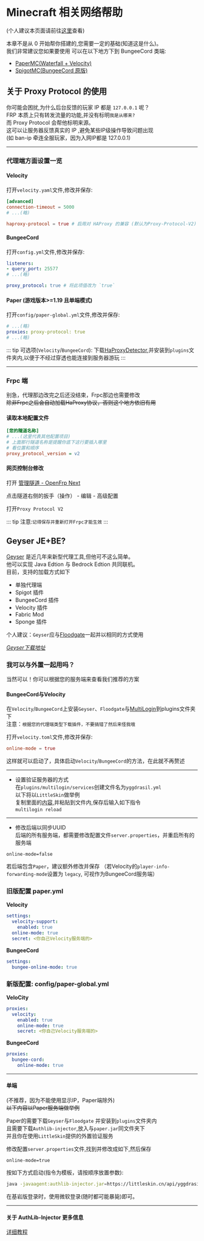 # Minecraft 相关网络帮助

(个人建议本页面请前往[这里](https://github.com/ZGIT-Network/OpenFrp-Docs/blob/main/src/use/other/minecraft-service.md)查看)

本章不是从 0 开始帮你搭建的,您需要一定的基础(知道这是什么)。<br>
我们非常建议您如果要使用
可以在以下地方下到 BungeeCord 类端:
- [PaperMC(Waterfall + Velocity)](https://papermc.io/downloads#Waterfall)
- [SpigotMC(BungeeCord 原版)](https://www.spigotmc.org/wiki/bungeecord/)

## 关于 Proxy Protocol 的使用

你可能会困扰,为什么后台反馈的玩家 IP 都是 `127.0.0.1` 呢？<br>
FRP 本质上只有转发流量的功能,并没有标明`我是从哪来? `<br>
而 Proxy Protocol 会帮他标明来源。<br>
这可以让服务器反馈真实的 IP ,避免某些IP级操作导致问题出现 <br>
(如 ban-ip 牵连全服玩家，因为入网IP都是 127.0.0.1)

---
### 代理端方面设置一览

#### **Velocity**

打开`velocity.yaml`文件,修改并保存:
```toml
[advanced] 
connection-timeout = 5000
# ...(略) 

haproxy-protocol = true # 启用对 HAProxy 的兼容 (默认为Proxy-Protocol-V2) 
```

#### **BungeeCord**

打开`config.yml`文件,修改并保存:
```yaml 
listeners: 
- query_port: 25577 
# ...(略)

proxy_protocol: true # 将此项值改为 `true` 
```


#### **Paper (游戏版本>=1.19 且单端模式)**

打开`config/paper-global.yml`文件,修改并保存:

```yaml 
# ...(略)
proxies: proxy-protocol: true 
# ...(略)
```

::: tip
可选项(`Velocity`/`BungeeCord`): 下载[HaProxyDetector](https://github.com/andylizi/haproxy-detector/releases),并安装到`plugins`文件夹内,以便于不经过穿透也能连接到服务器游玩
:::

---
### Frpc 端

别急，代理那边改完之后还没结束，Frpc那边也需要修改<br>
<s>除非Frpc之后会自动加载HaProxy协议，否则这个地方依旧有用</s>

#### **读取本地配置文件**
```ini 
[您的隧道名称] 
# ...(这里代表其他配置项目) 
# 上面那行隧道名称是提醒你底下这行要插入哪里 
# 看位置和顺序 
proxy_protocol_version = v2 
```
#### **网页控制台修改**

打开 [管理隧道 - OpenFrp Next](https://console.openfrp.net/manage-proxies)

点击隧道右侧的扳手（操作） - 编辑 - 高级配置

打开`Proxy Protocol V2`

::: tip
注意:`记得保存并重新打开Frpc才能生效`
::: 

## Geyser JE+BE?

[Geyser](https://geysermc.org/) 是近几年来新型代理工具,但他可不这么简单。<br>
他可以实现 Java Edtion 与 Bedrock Edtion 共同联机。<br>
目前，支持的加载方式如下 
- 单独代理端
- Spigot 插件
- BungeeCord 插件
- Velocity 插件
- Fabric Mod
- Sponge 插件

个人建议：`Geyser`应与[Floodgate](https://ci.opencollab.dev/job/GeyserMC/job/Floodgate/job/master/)一起并以相同的方式使用

*[Geyser下载地址](https://ci.opencollab.dev/job/GeyserMC/job/Geyser/job/master/)*

### 我可以与外置一起用吗？

当然可以！你可以根据您的服务端来查看我们推荐的方案

#### BungeeCord与Velocity
  
  在`Velocity`/`BungeeCord`上安装`Geyser`、`Floodgate`与[MultiLogin](https://github.com/CaaMoe/MultiLogin/releases)到plugins文件夹下<br>
  注意：`根据您的代理端类型下载插件，不要搞错了然后来怪我哦`
  
  打开`velocity.toml`文件,修改并保存:
  ```toml
  online-mode = true
  ```
  这样就可以启动了，具体启动`Velocity`/`BungeeCord`的方法，在此就不再赘述
  
  ---
  - 设置验证服务器的方式  
  在`plugins/multilogin/services`创建文件名为`yggdrasil.yml`<br>
  以下将以`LittleSkin`做举例<br>
  复制里面的[内容](https://pastebin.com/X1LbbNRk),并粘贴到文件内,保存后输入如下指令<br>
  `multilogin reload`
  
  ---
  - 修改后端以同步UUID  
  后端的所有服务端，都需要修改配置文件`server.properties`，并重启所有的服务端
  ```properties
  online-mode=false
  ```
  
  若后端包含`Paper`，建议额外修改并保存 （若Velocity的`player-info-forwarding-mode`设置为 `legacy`, 可视作为BungeeCord服务端）
  
### 旧版配置 paper.yml

**Velocity**
```yaml 
settings: 
  velocity-support: 
    enabled: true 
  online-mode: true 
  secret: <你自己Velocity服务端的> 
```
**BungeeCord**

```yaml 
settings: 
  bungee-online-mode: true 
```

### 新版配置: config/paper-global.yml

**VeloCity**
```yaml 
proxies: 
  velocity: 
    enabled: true 
    online-mode: true 
    secret: <你自己Velocity服务端的> 
```
**BungeeCord**
```yaml 
proxies: 
  bungee-cord: 
    online-mode: true 
```

  
---
#### 单端 
(不推荐，因为不能使用显示IP，Paper端除外)<br /><s>以下内容以Paper服务端做举例</s>
  
Paper的需要下载`Geyser`与`Floodgate` 并安装到`plugins`文件夹内<br>
且需要下载`Authlib-injector`,放入与`paper.jar`同文件夹下<br>
并且你在使用`LittleSkin`提供的外置验证服务
  
修改配置`server.properties`文件,找到并修改成如下,然后保存
```properties
online-mode=true
```  
按如下方式启动(指令为模板，请按顺序放置参数):
```bash
java -javaagent:authlib-injector.jar=https://littleskin.cn/api/yggdrasil -jar paper.jar
```
在基岩版登录时，使用微软登录(随时都可能暴毙)即可。

---
#### 关于 AuthLib-Injector 更多信息

[详细教程](https://github.com/yushijinhun/authlib-injector/wiki/%E5%9C%A8-Minecraft-%E6%9C%8D%E5%8A%A1%E7%AB%AF%E4%BD%BF%E7%94%A8-authlib-injector)


